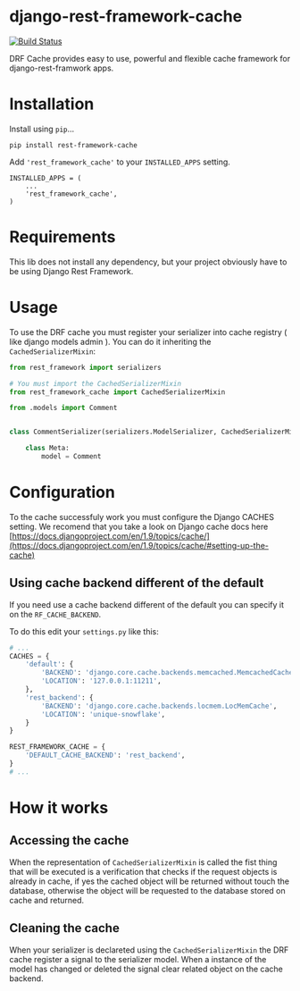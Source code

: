 # django-rest-framework-cache

[![Build Status](https://travis-ci.org/ervilis/django-rest-framework-cache.svg?branch=master)](https://travis-ci.org/ervilis/django-rest-framework-cache)

DRF Cache provides easy to use, powerful and flexible cache framework for django-rest-framwork apps.


# Installation

Install using `pip`...

    pip install rest-framework-cache

Add `'rest_framework_cache'` to your `INSTALLED_APPS` setting.

    INSTALLED_APPS = (
        ...
        'rest_framework_cache',
    )


# Requirements

This lib does not install any dependency, but your project obviously have to be using Django Rest Framework.


# Usage

To use the DRF cache you must register your serializer into cache registry ( like django models admin ). You can do it inheriting the `CachedSerializerMixin`:

```python
from rest_framework import serializers

# You must import the CachedSerializerMixin
from rest_framework_cache import CachedSerializerMixin

from .models import Comment


class CommentSerializer(serializers.ModelSerializer, CachedSerializerMixin):

    class Meta:
        model = Comment

```

# Configuration

To the cache successfuly work you must configure the Django CACHES setting. We recomend that you take a look on Django cache docs here [https://docs.djangoproject.com/en/1.9/topics/cache/](https://docs.djangoproject.com/en/1.9/topics/cache/#setting-up-the-cache)


## Using cache backend different of the default

If you need use a cache backend different of the default you can specify it on the `RF_CACHE_BACKEND`.

To do this edit your `settings.py` like this:

```python
# ...
CACHES = {
    'default': {
        'BACKEND': 'django.core.cache.backends.memcached.MemcachedCache',
        'LOCATION': '127.0.0.1:11211',
    },
    'rest_backend': {
        'BACKEND': 'django.core.cache.backends.locmem.LocMemCache',
        'LOCATION': 'unique-snowflake',
    }
}

REST_FRAMEWORK_CACHE = {
    'DEFAULT_CACHE_BACKEND': 'rest_backend',
}
# ...
```


# How it works

## Accessing the cache

When the representation of `CachedSerializerMixin` is called the fist thing that will be executed is a verification that checks if the request objects is already in cache, if yes the cached object will be returned without touch the database, otherwise the object will be requested to the database stored on cache and returned.


## Cleaning the cache

When your serializer is declareted using the `CachedSerializerMixin` the DRF cache register a signal to the serializer model. When a instance of the model has changed or deleted the signal clear related object on the cache backend.
